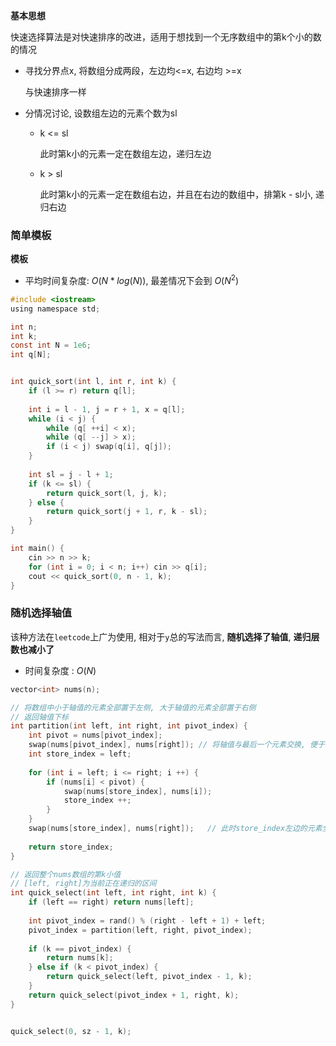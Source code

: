 **基本思想**

快速选择算法是对快速排序的改进，适用于想找到一个无序数组中的第k个小的数的情况

- 寻找分界点x, 将数组分成两段，左边均<=x, 右边均 >=x

  与快速排序一样

- 分情况讨论, 设数组左边的元素个数为sl

  - k <= sl

    此时第k小的元素一定在数组左边，递归左边

  - k > sl

    此时第k小的元素一定在数组右边，并且在右边的数组中，排第k - sl小, 递归右边



### 简单模板

**模板**

- 平均时间复杂度: $O(N * log(N))$, 最差情况下会到 $O(N ^ 2)$

```c
#include <iostream>
using namespace std;

int n;
int k;
const int N = 1e6;
int q[N];


int quick_sort(int l, int r, int k) {
    if (l >= r) return q[l];
    
    int i = l - 1, j = r + 1, x = q[l];
    while (i < j) {
        while (q[ ++i] < x);
        while (q[ --j] > x);
        if (i < j) swap(q[i], q[j]);
    }
    
    int sl = j - l + 1;
    if (k <= sl) {
        return quick_sort(l, j, k);
    } else {
        return quick_sort(j + 1, r, k - sl);
    }
}

int main() {
    cin >> n >> k;
    for (int i = 0; i < n; i++) cin >> q[i];
    cout << quick_sort(0, n - 1, k);
}
```





### 随机选择轴值

该种方法在`leetcode`上广为使用, 相对于`y`总的写法而言,  **随机选择了轴值**, **递归层数也减小了**



- 时间复杂度 : $O(N)$

```cc
vector<int> nums(n);

// 将数组中小于轴值的元素全部置于左侧, 大于轴值的元素全部置于右侧
// 返回轴值下标
int partition(int left, int right, int pivot_index) {
    int pivot = nums[pivot_index];
    swap(nums[pivot_index], nums[right]); // 将轴值与最后一个元素交换, 便于接下来的比较
    int store_index = left;
    
    for (int i = left; i <= right; i ++) {
        if (nums[i] < pivot) {
            swap(nums[store_index], nums[i]);
            store_index ++;
        }
    }
    swap(nums[store_index], nums[right]);   // 此时store_index左边的元素全部小于轴值, 自身大于轴值, 将轴值换回来
    
    return store_index; 
}

// 返回整个nums数组的第k小值
// [left, right]为当前正在递归的区间
int quick_select(int left, int right, int k) {
    if (left == right) return nums[left];
    
    int pivot_index = rand() % (right - left + 1) + left;
    pivot_index = partition(left, right, pivot_index);
    
    if (k == pivot_index) {
        return nums[k];
    } else if (k < pivot_index) {
        return quick_select(left, pivot_index - 1, k);
    } 
    return quick_select(pivot_index + 1, right, k);
}


quick_select(0, sz - 1, k);
```

